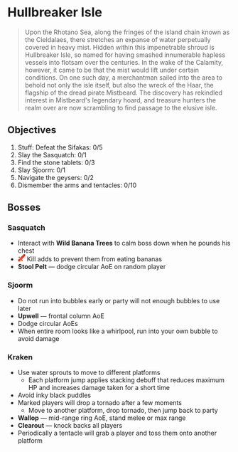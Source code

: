 # Hullbreaker Isle

> Upon the Rhotano Sea, along the fringes of the island chain known as the Cieldalaes, there stretches an expanse of water perpetually covered in heavy mist. Hidden within this impenetrable shroud is Hullbreaker Isle, so named for having smashed innumerable hapless vessels into flotsam over the centuries. In the wake of the Calamity, however, it came to be that the mist would lift under certain conditions. On one such day, a merchantman sailed into the area to behold not only the isle itself, but also the wreck of the Haar, the flagship of the dread pirate Mistbeard. The discovery has rekindled interest in Mistbeard's legendary hoard, and treasure hunters the realm over are now scrambling to find passage to the elusive isle.

## Objectives

1. Stuff: Defeat the Sifakas: 0/5
2. Slay the Sasquatch: 0/1
3. Find the stone tablets: 0/3
4. Slay Sjoorm: 0/1
5. Navigate the geysers: 0/2
6. Dismember the arms and tentacles: 0/10

## Bosses

### Sasquatch

- Interact with **Wild Banana Trees** to calm boss down when he pounds his chest
- ![](/assets/icons/role-dps.png) Kill adds to prevent them from eating bananas
- **Stool Pelt** — dodge circular AoE on random player

### Sjoorm

- Do not run into bubbles early or party will not enough bubbles to use later
- **Upwell** — frontal column AoE
- Dodge circular AoEs
- When entire room looks like a whirlpool, run into your own bubble to avoid damage

### Kraken

- Use water sprouts to move to different platforms
  - Each platform jump applies stacking debuff that reduces maximum HP and increases damage taken for a short time
- Avoid inky black puddles
- Marked players will drop a tornado after a few moments
  - Move to another platform, drop tornado, then jump back to party
- **Wallop** —  mid-range ring AoE, stand melee or max range
- **Clearout** — knock backs all players
- Periodically a tentacle will grab a player and toss them onto another platform
